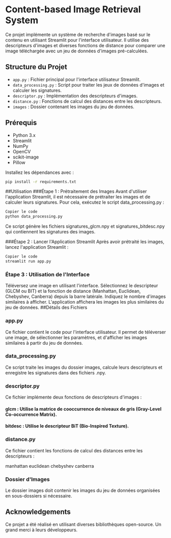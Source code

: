 # Content-based Image Retrieval System

Ce projet implémente un système de recherche d'images basé sur le contenu en utilisant Streamlit pour l'interface utilisateur. Il utilise des descripteurs d'images et diverses fonctions de distance pour comparer une image téléchargée avec un jeu de données d'images pré-calculées.

## Structure du Projet

- `app.py` : Fichier principal pour l'interface utilisateur Streamlit.
- `data_processing.py` : Script pour traiter les jeux de données d'images et calculer les signatures.
- `descriptor.py` : Implémentation des descripteurs d'images.
- `distance.py` : Fonctions de calcul des distances entre les descripteurs.
- `images` : Dossier contenant les images du jeu de données.

## Prérequis

- Python 3.x
- Streamlit
- NumPy
- OpenCV
- scikit-image
- Pillow

Installez les dépendances avec :

```bash
pip install -r requirements.txt
```
##Utilisation
###Étape 1 : Prétraitement des Images
Avant d'utiliser l'application Streamlit, il est nécessaire de prétraiter les images et de calculer leurs signatures. Pour cela, exécutez le script data_processing.py :

```bash
Copier le code
python data_processing.py
```
Ce script génère les fichiers signatures_glcm.npy et signatures_bitdesc.npy qui contiennent les signatures des images.

###Étape 2 : Lancer l'Application Streamlit
Après avoir prétraité les images, lancez l'application Streamlit :

```bash
Copier le code
streamlit run app.py
```
### Étape 3 : Utilisation de l'Interface
Téléversez une image en utilisant l'interface.
Sélectionnez le descripteur (GLCM ou BIT) et la fonction de distance (Manhattan, Euclidean, Chebyshev, Canberra) depuis la barre latérale.
Indiquez le nombre d'images similaires à afficher.
L'application affichera les images les plus similaires du jeu de données.
##Détails des Fichiers
### app.py
Ce fichier contient le code pour l'interface utilisateur. Il permet de téléverser une image, de sélectionner les paramètres, et d'afficher les images similaires à partir du jeu de données.

### data_processing.py
Ce script traite les images du dossier images, calcule leurs descripteurs et enregistre les signatures dans des fichiers .npy.

### descriptor.py
Ce fichier implémente deux fonctions de descripteurs d'images :

#### glcm : Utilise la matrice de cooccurrence de niveaux de gris (Gray-Level Co-occurrence Matrix).
#### bitdesc : Utilise le descripteur BiT (Bio-Inspired Texture).
### distance.py
Ce fichier contient les fonctions de calcul des distances entre les descripteurs :

manhattan
euclidean
chebyshev
canberra
### Dossier d'Images
Le dossier images doit contenir les images du jeu de données organisées en sous-dossiers si nécessaire.

## Acknowledgements
Ce projet a été réalisé en utilisant diverses bibliothèques open-source. Un grand merci à leurs développeurs.

